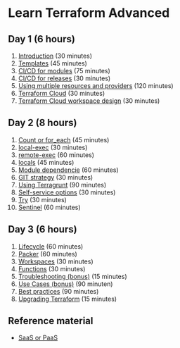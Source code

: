 # Learn Terraform Advanced

## Day 1 (6 hours)

1. [Introduction](introduction) (30 minutes)
2. [Templates](templates.md) (45 minutes)
3. [CI/CD for modules](cicd-for-modules.md) (75 minutes)
4. [CI/CD for releases](cicd-for-releases.md) (30 minutes)
5. [Using multiple resources and providers](multiple-resources.md) (120 minutes)
6. [Terraform Cloud](terraform-cloud.md) (30 minutes)
7. [Terraform Cloud workspace design](terraform-cloud-workspace-design) (30 minutes)

## Day 2 (8 hours)

1. [Count or for_each](count_or_for_each.md) (45 minutes)
2. [local-exec](local-exec.md) (30 minutes)
3. [remote-exec](remote-exec.md) (60 minutes)
4. [locals](local-values.md) (45 minutes)
5. [Module dependencie](create-module-dependenncies.md) (60 minutes)
6. [GIT strategy](git-strategy.md) (30 minutes)
6. [Using Terragrunt](terragrunt.md) (90 minutes)
7. [Self-service options](self-service.md) (30 minutes)
8. [Try](try-something.md) (30 minutes)
9. [Sentinel](sentinel.md) (60 minutes)

## Day 3 (6 hours)

1. [Lifecycle](lifecycle.md) (60 minutes)
2. [Packer](packer.md) (60 minutes)
3. [Workspaces](workspaces.md) (30 minutes)
4. [Functions](functions.md) (30 minutes)
5. [Troubleshooting (bonus)](troubleshooting.md) (15 minutes)
6. [Use Cases (bonus)](../BASIC/use-cases.md) (90 minuten)
7. [Best practices](best-practices.md) (90 minutes)
8. [Upgrading Terraform](upgrading-terraform.md) (15 minutes)

## Reference material

- [SaaS or PaaS](saas-or-paas.md)
